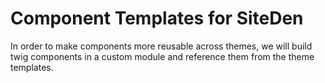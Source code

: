 # Component Templates for SiteDen

In order to make components more reusable across themes, we will build twig
components in a custom module and reference them from the theme templates.
